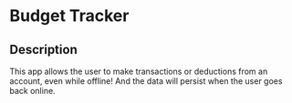# Budget Tracker

## Description

This app allows the user to make transactions or deductions from an account, even while offline! And the data will persist when the user goes back online.
